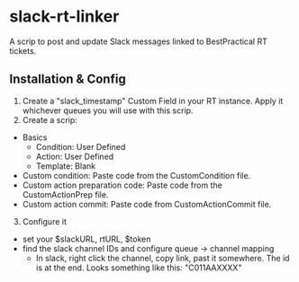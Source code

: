 # slack-rt-linker
A scrip to post and update Slack messages linked to BestPractical RT tickets.


## Installation & Config
1. Create a "slack_timestamp" Custom Field in your RT instance.  Apply it whichever queues you will use with this scrip.
2. Create a scrip:
  * Basics
    * Condition: User Defined
    * Action: User Defined
    * Template: Blank
  * Custom condition: Paste code from the CustomCondition file.
  * Custom action preparation code: Paste code from the CustomActionPrep file.
  * Custom action commit: Paste code from CustomActionCommit file.
3. Configure it
  * set your $slackURL, rtURL, $token
  * find the slack channel IDs and configure queue -> channel mapping
    * In slack, right click the channel, copy link, past it somewhere.  The id is at the end.  Looks something like this: "C011AAXXXX"

